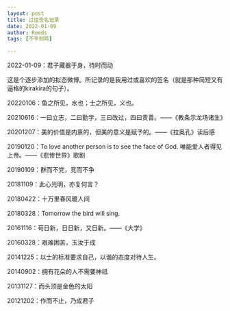 ```yaml
---
layout: post
title: 过往签名记录
date: 2022-01-09
author: Reeds
tags: [不平则鸣]

---
```


2022-01-09：君子藏器于身，待时而动

<!--- more ---> 

这是个逐步添加的拟态微博。所记录的是我用过或喜欢的签名（就是那种简短又有逼格的kirakira的句子）。

20220106：鱼之所见，水也；士之所见，义也。

20210616：一曰立志，二曰勤学，三曰改过，四曰责善。——《教条示龙场诸生》

20201207：美的价值是内禀的，但美的意义是赋予的。——《拉奥孔》读后感

20190120：To love another person is to see the face of God. 唯能爱人者得见上帝。——《悲惨世界》歌剧

20190109：群而不党，竞而不争

20181109：此心光明，亦复何言？

20180422：十万里春风暖人间

20180328：Tomorrow the bird will sing.

20161116：苟日新，日日新，又日新。——《大学》

20160328：艰难困苦，玉汝于成

20141225：以士的标准要求自己，以谐的态度对待人生。

20140902：拥有花朵的人不需要神祗

20131127：而头顶是金色的太阳

20121202：作而不止，乃成君子



